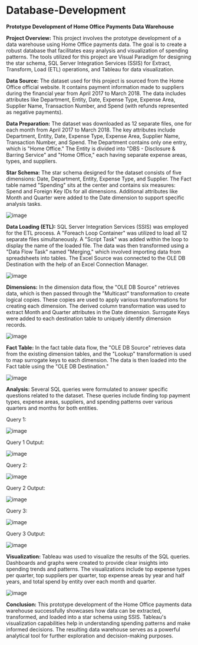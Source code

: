 # Database-Development
**Prototype Development of Home Office Payments Data Warehouse**

**Project Overview:**
This project involves the prototype development of a data warehouse using Home Office payments data. The goal is to create a robust database that facilitates easy analysis and visualization of spending patterns. The tools utilized for this project are Visual Paradigm for designing the star schema, SQL Server Integration Services (SSIS) for Extract, Transform, Load (ETL) operations, and Tableau for data visualization.

**Data Source:**
The dataset used for this project is sourced from the Home Office official website. It contains payment information made to suppliers during the financial year from April 2017 to March 2018. The data includes attributes like Department, Entity, Date, Expense Type, Expense Area, Supplier Name, Transaction Number, and Spend (with refunds represented as negative payments).

**Data Preparation:**
The dataset was downloaded as 12 separate files, one for each month from April 2017 to March 2018. The key attributes include Department, Entity, Date, Expense Type, Expense Area, Supplier Name, Transaction Number, and Spend. The Department contains only one entry, which is "Home Office." The Entity is divided into "DBS - Disclosure & Barring Service" and "Home Office," each having separate expense areas, types, and suppliers.

**Star Schema:**
The star schema designed for the dataset consists of five dimensions: Date, Department, Entity, Expense Type, and Supplier. The Fact table named "Spending" sits at the center and contains six measures: Spend and Foreign Key IDs for all dimensions. Additional attributes like Month and Quarter were added to the Date dimension to support specific analysis tasks.

![image](https://github.com/tasawarz/Database-Development/assets/119436229/dec3c28b-ab21-4b0b-86d0-1472701201bf)


**Data Loading (ETL):**
SQL Server Integration Services (SSIS) was employed for the ETL process. A "Foreach Loop Container" was utilized to load all 12 separate files simultaneously. A "Script Task" was added within the loop to display the name of the loaded file. The data was then transformed using a "Data Flow Task" named "Merging," which involved importing data from spreadsheets into tables. The Excel Source was connected to the OLE DB Destination with the help of an Excel Connection Manager.

![image](https://github.com/tasawarz/Database-Development/assets/119436229/0a02a49d-e494-44cc-9822-afd43d9df01b)


**Dimensions:**
In the dimension data flow, the "OLE DB Source" retrieves data, which is then passed through the "Multicast" transformation to create logical copies. These copies are used to apply various transformations for creating each dimension. The derived column transformation was used to extract Month and Quarter attributes in the Date dimension. Surrogate Keys were added to each destination table to uniquely identify dimension records.

![image](https://github.com/tasawarz/Database-Development/assets/119436229/f1912961-096f-41bb-ac81-8babe66165ea)

**Fact Table:**
In the fact table data flow, the "OLE DB Source" retrieves data from the existing dimension tables, and the "Lookup" transformation is used to map surrogate keys to each dimension. The data is then loaded into the Fact table using the "OLE DB Destination."

![image](https://github.com/tasawarz/Database-Development/assets/119436229/369b5455-9369-45d1-80e7-672a0deb8387)

**Analysis:**
Several SQL queries were formulated to answer specific questions related to the dataset. These queries include finding top payment types, expense areas, suppliers, and spending patterns over various quarters and months for both entities.

Query 1:

![image](https://github.com/tasawarz/Database-Development/assets/119436229/63f1e2c2-30b5-4597-8c8c-838fc16294fc)

Query 1 Output:

![image](https://github.com/tasawarz/Database-Development/assets/119436229/daa114d7-ded8-45fb-a38b-108a6a5aa5e8)

Query 2:

![image](https://github.com/tasawarz/Database-Development/assets/119436229/14476b51-ca8b-4cd9-bdb2-b6a268a1623b)

Query 2 Output:

![image](https://github.com/tasawarz/Database-Development/assets/119436229/0ab5924e-7dfd-4a5b-b898-e8bdb6ce44c3)

Query 3:

![image](https://github.com/tasawarz/Database-Development/assets/119436229/9a589b51-0e84-4252-a2fc-948609b44e81)

Query 3 Output:

![image](https://github.com/tasawarz/Database-Development/assets/119436229/5c71c63f-05bd-4425-a3cc-39a7a4ffcb44)

**Visualization:**
Tableau was used to visualize the results of the SQL queries. Dashboards and graphs were created to provide clear insights into spending trends and patterns. The visualizations include top expense types per quarter, top suppliers per quarter, top expense areas by year and half years, and total spend by entity over each month and quarter.

![image](https://github.com/tasawarz/Database-Development/assets/119436229/c13a1298-b95d-4cd3-9460-7a756f7b78b0)

**Conclusion:**
This prototype development of the Home Office payments data warehouse successfully showcases how data can be extracted, transformed, and loaded into a star schema using SSIS. Tableau's visualization capabilities help in understanding spending patterns and make informed decisions. The resulting data warehouse serves as a powerful analytical tool for further exploration and decision-making purposes.
